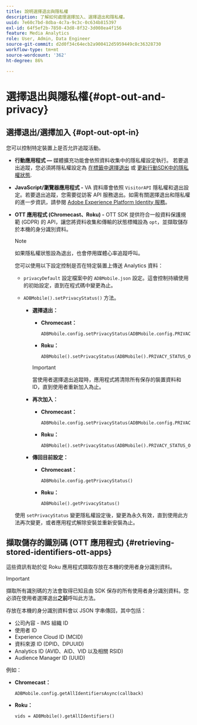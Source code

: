 ```yaml
---
title: 說明選擇退出與隱私權
description: 了解如何處理選擇加入、選擇退出和隱私權。
uuid: 7e60c7bd-8dba-4c7a-9c3c-0c634b815397
exl-id: 64f5ef2b-7850-43d8-8f32-3d008ea4f156
feature: Media Analytics
role: User, Admin, Data Engineer
source-git-commit: d2d0f34c64ecb2a900412d5959449c8c36328730
workflow-type: tm+mt
source-wordcount: '362'
ht-degree: 86%

---
```


# 選擇退出與隱私權{#opt-out-and-privacy}

## 選擇退出/選擇加入 {#opt-out-opt-in}

您可以控制特定裝置上是否允許追蹤活動。

* **行動應用程式 —** 媒體擴充功能會依照資料收集中的隱私權設定執行。 若要退出追蹤，您必須將隱私權設定為 [在標籤中選擇退出](https://developer.adobe.com/client-sdks/documentation/getting-started/create-a-mobile-property/#create-a-mobile-property) 或 [更新行動SDK中的隱私權狀態](https://developer.adobe.com/client-sdks/documentation/privacy-and-gdpr/#getprivacystatus).
* **JavaScript/瀏覽器應用程式 -** VA 資料庫會依照 `VisitorAPI` 隱私權和退出設定。若要退出追蹤，您需要從訪客 API 服務退出。如需有關選擇退出和隱私權的進一步資訊，請參閱 [Adobe Experience Platform Identity 服務](https://experienceleague.adobe.com/docs/id-service/using/home.html)。
* **OTT 應用程式 (Chromecast、Roku) -** OTT SDK 提供符合一般資料保護規範 (GDPR) 的 API，讓您將資料收集和傳輸的狀態標幟設為 `opt`，並擷取儲存於本機的身分識別資料。

   >[!NOTE]
   >
   >如果隱私權狀態設為退出，也會停用媒體心率追蹤呼叫。

   您可以使用以下設定控制是否在特定裝置上傳送 Analytics 資料：

   * `privacyDefault` 設定檔案中的 `ADBMobile.json` 設定。這會控制持續使用的初始設定，直到在程式碼中變更為止。

   * `ADBMobile().setPrivacyStatus()` 方法。

      * **選擇退出：**

         * **Chromecast：**

            ```
            ADBMobile.config.setPrivacyStatus(ADBMobile.config.PRIVACY_STATUS_OPT_OUT)
            ```

         * **Roku：**

            ```
            ADBMobile().setPrivacyStatus(ADBMobile().PRIVACY_STATUS_OPT_OUT)
            ```
         >[!IMPORTANT]
         >
         >當使用者選擇退出追蹤時，應用程式將清除所有保存的裝置資料和 ID，直到使用者重新加入為止。

      * **再次加入：**

         * **Chromecast：**

            ```
            ADBMobile.config.setPrivacyStatus(ADBMobile.config.PRIVACY_STATUS_OPT_IN)
            ```

         * **Roku：**

            ```
            ADBMobile().setPrivacyStatus(ADBMobile().PRIVACY_STATUS_OPT_IN)
            ```
      * **傳回目前設定：**

         * **Chromecast：**

            ```
            ADBMobile.config.getPrivacyStatus()
            ```

         * **Roku：**

            ```
            ADBMobile().getPrivacyStatus()
            ```
   使用 `setPrivacyStatus` 變更隱私權設定後，變更為永久有效，直到使用此方法再次變更，或者應用程式解除安裝並重新安裝為止。

## 擷取儲存的識別碼 (OTT 應用程式) {#retrieving-stored-identifiers-ott-apps}

這些資訊有助於從 Roku 應用程式擷取存放在本機的使用者身分識別資料。

>[!IMPORTANT]
>
>擷取所有識別碼的方法會取得已知且由 SDK 保存的所有使用者身分識別資料。您必須在使用者選擇退出&#x200B;**之前**&#x200B;呼叫此方法。

存放在本機的身分識別資料會以 JSON 字串傳回，其中包括：

* 公司內容 - IMS 組織 ID
* 使用者 ID
* Experience Cloud ID (MCID)
* 資料來源 ID (DPID、DPUUID)
* Analytics ID (AVID、AID、VID 以及相關 RSID)
* Audience Manager ID (UUID)

例如：

* **Chromecast：**

   ```
   ADBMobile.config.getAllIdentifiersAsync(callback)
   ```

* **Roku：**

   ```
   vids = ADBMobile().getAllIdentifiers()
   ```
